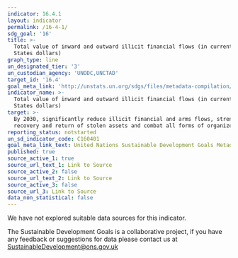 ```yaml
---
indicator: 16.4.1
layout: indicator
permalink: /16-4-1/
sdg_goal: '16'
title: >-
  Total value of inward and outward illicit financial flows (in current United
  States dollars)
graph_type: line
un_designated_tier: '3'
un_custodian_agency: 'UNODC,UNCTAD'
target_id: '16.4'
goal_meta_link: 'http://unstats.un.org/sdgs/files/metadata-compilation/Metadata-Goal-16.pdf'
indicator_name: >-
  Total value of inward and outward illicit financial flows (in current United
  States dollars)
target: >-
  By 2030, significantly reduce illicit financial and arms flows, strengthen the
  recovery and return of stolen assets and combat all forms of organized crime
reporting_status: notstarted
un_sd_indicator_code: C160401
goal_meta_link_text: United Nations Sustainable Development Goals Metadata (pdf 1361kB)
published: true
source_active_1: true
source_url_text_1: Link to Source
source_active_2: false
source_url_text_2: Link to Source
source_active_3: false
source_url_3: Link to Source
data_non_statistical: false
---
```


We have not explored suitable data sources for this indicator. 

The Sustainable Development Goals is a collaborative project, if you have any feedback or suggestions for data please contact us at <SustainableDevelopment@ons.gov.uk>  
